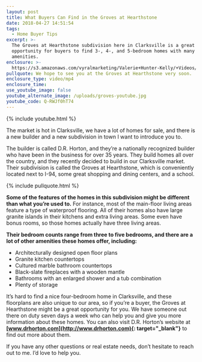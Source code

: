 ```yaml
---
layout: post
title: What Buyers Can Find in the Groves at Hearthstone
date: 2018-04-27 14:51:54
tags:
  - Home Buyer Tips
excerpt: >-
  The Groves at Hearthstone subdivision here in Clarksville is a great
  opportunity for buyers to find 3-, 4-, and 5-bedroom homes with many great
  amenities.
enclosure: >-
  https://s3.amazonaws.com/vyralmarketing/Valerie+Hunter-Kelly/+Videos/2018/April/Clarksville%252C+Tennessee+Real+Estate+Agent-+What+Buyers+Can+Find+in+the+Groves+at+Hearthstone.mp4
pullquote: We hope to see you at the Groves at Hearthstone very soon.
enclosure_type: video/mp4
enclosure_time:
use_youtube_image: false
youtube_alternate_image: /uploads/groves-youtube.jpg
youtube_code: Q-RWJf0hT74
---
```


{% include youtube.html %}

The market is hot in Clarksville, we have a lot of homes for sale, and there is a new builder and a new subdivision in town I want to introduce you to.

The builder is called D.R. Horton, and they’re a nationally recognized builder who have been in the business for over 35 years. They build homes all over the country, and they recently decided to build in our Clarksville market. Their subdivision is called the Groves at Hearthstone, which is conveniently located next to I-94, some great shopping and dining centers, and a school.

{% include pullquote.html %}

**Some of the features of the homes in this subdivision might be different than what you’re used to.** For instance, most of the main-floor living areas feature a type of waterproof flooring. All of their homes also have large granite islands in their kitchens and extra living areas. Some even have bonus rooms, so those homes actually have three living areas.

**Their bedroom counts range from three to five bedrooms, and there are a lot of other amenities these homes offer, including:**

* Architecturally designed open floor plans
* Granite kitchen countertops
* Cultured marble bathroom countertops
* Black-slate fireplaces with a wooden mantle
* Bathrooms with an enlarged shower and a tub combination
* Plenty of storage

It’s hard to find a nice four-bedroom home in Clarksville, and these floorplans are also unique to our area, so if you’re a buyer, the Groves at Hearthstone might be a great opportunity for you. We have someone out there on duty seven days a week who can help you and give you more information about these homes. You can also visit D.R. Horton’s website at **[www.drhorton.com](http://www.drhorton.com){: target="_blank"}** to find out more about them.

If you have any other questions or real estate needs, don’t hesitate to reach out to me. I’d love to help you.